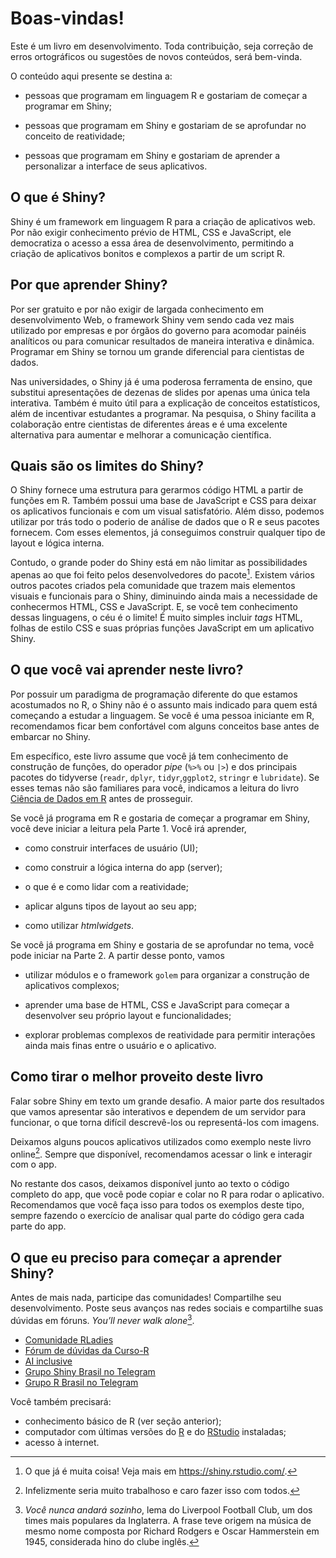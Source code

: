 
<!-- README.md is generated from README.Rmd. Please edit that file -->

# Boas-vindas!

Este é um livro em desenvolvimento. Toda contribuição, seja correção de
erros ortográficos ou sugestões de novos conteúdos, será bem-vinda.

O conteúdo aqui presente se destina a:

-   pessoas que programam em linguagem R e gostariam de começar a
    programar em Shiny;

-   pessoas que programam em Shiny e gostariam de se aprofundar no
    conceito de reatividade;

-   pessoas que programam em Shiny e gostariam de aprender a
    personalizar a interface de seus aplicativos.

## O que é Shiny?

Shiny é um framework em linguagem R para a criação de aplicativos web.
Por não exigir conhecimento prévio de HTML, CSS e JavaScript, ele
democratiza o acesso a essa área de desenvolvimento, permitindo a
criação de aplicativos bonitos e complexos a partir de um script R.

## Por que aprender Shiny?

Por ser gratuito e por não exigir de largada conhecimento em
desenvolvimento Web, o framework Shiny vem sendo cada vez mais utilizado
por empresas e por órgãos do governo para acomodar painéis analíticos ou
para comunicar resultados de maneira interativa e dinâmica. Programar em
Shiny se tornou um grande diferencial para cientistas de dados.

Nas universidades, o Shiny já é uma poderosa ferramenta de ensino, que
substitui apresentações de dezenas de slides por apenas uma única tela
interativa. Também é muito útil para a explicação de conceitos
estatísticos, além de incentivar estudantes a programar. Na pesquisa, o
Shiny facilita a colaboração entre cientistas de diferentes áreas e é
uma excelente alternativa para aumentar e melhorar a comunicação
científica.

## Quais são os limites do Shiny?

O Shiny fornece uma estrutura para gerarmos código HTML a partir de
funções em R. Também possui uma base de JavaScript e CSS para deixar os
aplicativos funcionais e com um visual satisfatório. Além disso, podemos
utilizar por trás todo o poderio de análise de dados que o R e seus
pacotes fornecem. Com esses elementos, já conseguimos construir qualquer
tipo de layout e lógica interna.

Contudo, o grande poder do Shiny está em não limitar as possibilidades
apenas ao que foi feito pelos desenvolvedores do pacote[^1]. Existem
vários outros pacotes criados pela comunidade que trazem mais elementos
visuais e funcionais para o Shiny, diminuindo ainda mais a necessidade
de conhecermos HTML, CSS e JavaScript. E, se você tem conhecimento
dessas linguagens, o céu é o limite! É muito simples incluir *tags*
HTML, folhas de estilo CSS e suas próprias funções JavaScript em um
aplicativo Shiny.

## O que você vai aprender neste livro?

Por possuir um paradigma de programação diferente do que estamos
acostumados no R, o Shiny não é o assunto mais indicado para quem está
começando a estudar a linguagem. Se você é uma pessoa iniciante em R,
recomendamos ficar bem confortável com alguns conceitos base antes de
embarcar no Shiny.

Em específico, este livro assume que você já tem conhecimento de
construção de funções, do operador *pipe* (`%>%` ou `|>`) e dos
principais pacotes do tidyverse (`readr`, `dplyr`, `tidyr`,`ggplot2`,
`stringr` e `lubridate`). Se esses temas não são familiares para você,
indicamos a leitura do livro [Ciência de Dados em
R](https://livro.curso-r.com/) antes de prosseguir.

Se você já programa em R e gostaria de começar a programar em Shiny,
você deve iniciar a leitura pela Parte 1. Você irá aprender,

-   como construir interfaces de usuário (UI);

-   como construir a lógica interna do app (server);

-   o que é e como lidar com a reatividade;

-   aplicar alguns tipos de layout ao seu app;

-   como utilizar *htmlwidgets*.

Se você já programa em Shiny e gostaria de se aprofundar no tema, você
pode iniciar na Parte 2. A partir desse ponto, vamos

-   utilizar módulos e o framework `golem` para organizar a construção
    de aplicativos complexos;

-   aprender uma base de HTML, CSS e JavaScript para começar a
    desenvolver seu próprio layout e funcionalidades;

-   explorar problemas complexos de reatividade para permitir interações
    ainda mais finas entre o usuário e o aplicativo.

## Como tirar o melhor proveito deste livro

Falar sobre Shiny em texto um grande desafio. A maior parte dos
resultados que vamos apresentar são interativos e dependem de um
servidor para funcionar, o que torna difícil descrevê-los ou
representá-los com imagens.

Deixamos alguns poucos aplicativos utilizados como exemplo neste livro
online[^2]. Sempre que disponível, recomendamos acessar o link e
interagir com o app.

No restante dos casos, deixamos disponível junto ao texto o código
completo do app, que você pode copiar e colar no R para rodar o
aplicativo. Recomendamos que você faça isso para todos os exemplos deste
tipo, sempre fazendo o exercício de analisar qual parte do código gera
cada parte do app.

## O que eu preciso para começar a aprender Shiny?

Antes de mais nada, participe das comunidades! Compartilhe seu
desenvolvimento. Poste seus avanços nas redes sociais e compartilhe suas
dúvidas em fóruns. *You’ll never walk alone*[^3].

-   [Comunidade
    RLadies](https://benubah.github.io/r-community-explorer/rladies.html)
-   [Fórum de dúvidas da Curso-R](https://discourse.curso-r.com/)
-   [AI inclusive](https://www.ai-inclusive.org/)
-   [Grupo Shiny Brasil no Telegram](https://t.me/+10xVIRZ7aek1NGZh)
-   [Grupo R Brasil no Telegram](https://t.me/rbrasiloficial)

Você também precisará:

-   conhecimento básico de R (ver seção anterior);
-   computador com últimas versões do
    [R](The%20Comprehensive%20R%20Archive%20Networkcran.r-project.org) e
    do [RStudio](https://rstudio.com/products/rstudio/download/)
    instaladas;
-   acesso à internet.

[^1]: O que já é muita coisa! Veja mais em <https://shiny.rstudio.com/>.

[^2]: Infelizmente seria muito trabalhoso e caro fazer isso com todos.

[^3]: *Você nunca andará sozinho*, lema do Liverpool Football Club, um
    dos times mais populares da Inglaterra. A frase teve origem na
    música de mesmo nome composta por Richard Rodgers e Oscar
    Hammerstein em 1945, considerada hino do clube inglês.
